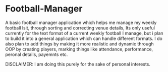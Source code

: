 # Football-Manager

A basic football manager application which helps me manage my weekly football lsit, through sorting and correcting venue details, 
Its only useful currently for the text format of a current weekly football I manage, but i plan to build it into a general application which can handle different formats.
I do also plan to add things by making it more realistic and dynamic through OOP by creating players, marking things like attendance, performance, peronal details, payemnts etc.

DISCLAIMER: I am doing this purely for the sake of personal interests.
